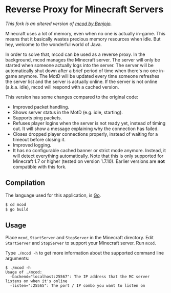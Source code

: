 # Reverse Proxy for Minecraft Servers

*This fork is an altered version of [mcod by Benjojo](https://github.com/benjojo/mcod).*

Minecraft uses a lot of memory, even when no one is actually in-game. This means
that it basically wastes precious memory resources when idle. But hey, welcome
to the wonderful world of Java.

In order to solve that, mcod can be used as a reverse proxy. In the background,
mcod manages the Minecraft server. The server will only be started when someone
actually logs into the server. The server will be automatically shut down after
a brief period of time when there's no one in-game anymore. The MotD will be
updated every time someone refreshes the server list and the server is actually
online. If the server is not online (a.k.a. idle), mcod will respond with a
cached version.

This version has some changes compared to the original code:
- Improved packet handling.
- Shows server status in the MotD (e.g. idle, starting).
- Supports ping packets.
- Refuses player logins when the server is not ready yet, instead of timing out.
  It will show a message explaining why the connection has failed.
- Closes dropped player connections properly, instead of waiting for a timeout
  before closing it.
- Improved logging.
- It has no configurable cached banner or strict mode anymore. Instead, it will
  detect everything automatically. Note that this is only supported for
  Minecraft 1.7 or higher (tested on version 1.7.10). Earlier versions are
  **not** compatible with this fork.

## Compilation
The language used for this application, is [Go](https://golang.org/).
```bash
$ cd mcod
$ go build
```

## Usage
Place `mcod`, `StartServer` and `StopServer` in the Minecraft directory. Edit
`StartServer` and `StopServer` to support your Minecraft server. Run `mcod`.

Type `./mcod -h` to get more information about the supported command line
arguments:
```
$ ./mcod -h
Usage of ./mcod:
  -backend="localhost:25567": The IP address that the MC server listens on when it's online
  -listen=":25565": The port / IP combo you want to listen on
```
